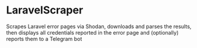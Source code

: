 # LaravelScraper
Scrapes Laravel error pages via Shodan, downloads and parses the results, then displays all credentials reported in the error page and (optionally) reports them to a Telegram bot
